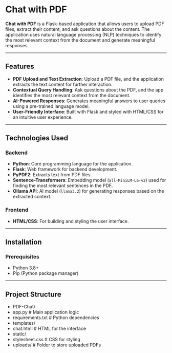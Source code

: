 # Chat with PDF

**Chat with PDF** is a Flask-based application that allows users to upload PDF files, extract their content, and ask questions about the content. The application uses natural language processing (NLP) techniques to identify the most relevant context from the document and generate meaningful responses.

---

## Features

- **PDF Upload and Text Extraction**: Upload a PDF file, and the application extracts the text content for further interaction.
- **Contextual Query Handling**: Ask questions about the PDF, and the app identifies the most relevant context from the document.
- **AI-Powered Responses**: Generates meaningful answers to user queries using a pre-trained language model.
- **User-Friendly Interface**: Built with Flask and styled with HTML/CSS for an intuitive user experience.

---

## Technologies Used

### Backend
- **Python**: Core programming language for the application.
- **Flask**: Web framework for backend development.
- **PyPDF2**: Extracts text from PDF files.
- **Sentence-Transformers**: Embedding model (`all-MiniLM-L6-v2`) used for finding the most relevant sentences in the PDF.
- **Ollama API**: AI model (`llama3.2`) for generating responses based on the extracted context.

### Frontend
- **HTML/CSS**: For building and styling the user interface.

---

## Installation

### Prerequisites
- Python 3.8+
- Pip (Python package manager)

---

## Project Structure
- PDF-Chat/
 - app.py               # Main application logic
 - requirements.txt     # Python dependencies
 - templates/
  - chat.html        # HTML for the interface
 - static/
  - stylesheet.css   # CSS for styling
 - uploads/             # Folder to store uploaded PDFs

  

